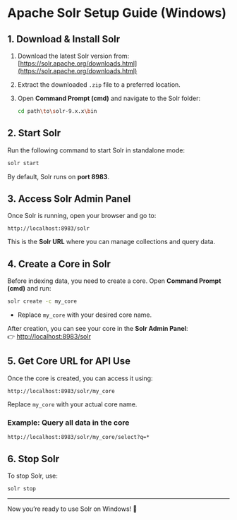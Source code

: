 # Apache Solr Setup Guide (Windows)

## 1. Download & Install Solr
1. Download the latest Solr version from:  
   [https://solr.apache.org/downloads.html](https://solr.apache.org/downloads.html)

2. Extract the downloaded `.zip` file to a preferred location.

3. Open **Command Prompt (cmd)** and navigate to the Solr folder:
   ```sh
   cd path\to\solr-9.x.x\bin
   ```

## 2. Start Solr
Run the following command to start Solr in standalone mode:
```sh
solr start
```
By default, Solr runs on **port 8983**.

## 3. Access Solr Admin Panel
Once Solr is running, open your browser and go to:
```
http://localhost:8983/solr
```
This is the **Solr URL** where you can manage collections and query data.

## 4. Create a Core in Solr
Before indexing data, you need to create a core. Open **Command Prompt (cmd)** and run:
```sh
solr create -c my_core
```
- Replace `my_core` with your desired core name.

After creation, you can see your core in the **Solr Admin Panel**:  
👉 [http://localhost:8983/solr](http://localhost:8983/solr)

## 5. Get Core URL for API Use
Once the core is created, you can access it using:
```
http://localhost:8983/solr/my_core
```
Replace `my_core` with your actual core name.

### Example: Query all data in the core
```
http://localhost:8983/solr/my_core/select?q=*
```

## 6. Stop Solr
To stop Solr, use:
```sh
solr stop
```

---

Now you’re ready to use Solr on Windows! 🚀
